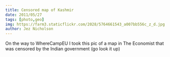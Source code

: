 ```yaml
---
title: Censored map of Kashmir
date: 2011/05/27
tags: [photo,geo]
img: https://farm3.staticflickr.com/2028/5764661543_a007bb556c_z_d.jpg
author: Jez Nicholson
---
```

On the way to WhereCampEU I took this pic of a map in The Economist that was censored by the Indian government (go look it up)
